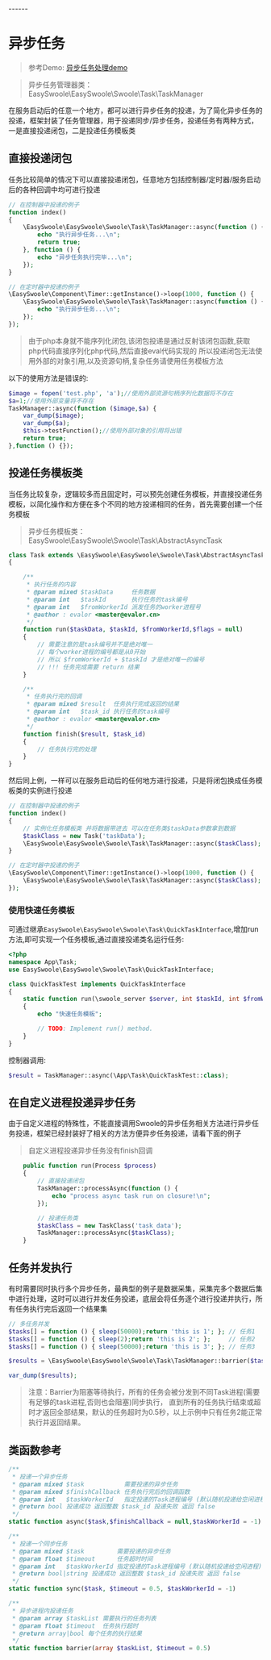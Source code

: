 <head>
     <title>EasySwoole异步任务|swoole异步</title>
     <meta name="keywords" content="EasySwoole异步任务|swoole异步|swoole异步进程"/>
     <meta name="description" content="主要讲述php如何用swoole拓展进行异步任务投递，以及常见的swoole异步任务报错问题"/>
</head>
---<head>---

# 异步任务

> 参考Demo: [异步任务处理demo](https://github.com/easy-swoole/demo/tree/3.x-async)

> 异步任务管理器类：EasySwoole\EasySwoole\Swoole\Task\TaskManager

在服务启动后的任意一个地方，都可以进行异步任务的投递，为了简化异步任务的投递，框架封装了任务管理器，用于投递同步/异步任务，投递任务有两种方式，一是直接投递闭包，二是投递任务模板类



## 直接投递闭包

任务比较简单的情况下可以直接投递闭包，任意地方包括控制器/定时器/服务启动后的各种回调中均可进行投递

```php
// 在控制器中投递的例子
function index()
{
    \EasySwoole\EasySwoole\Swoole\Task\TaskManager::async(function () {
        echo "执行异步任务...\n";
        return true;
    }, function () {
        echo "异步任务执行完毕...\n";
    });
}

// 在定时器中投递的例子
\EasySwoole\Component\Timer::getInstance()->loop(1000, function () {
    \EasySwoole\EasySwoole\Swoole\Task\TaskManager::async(function () {
        echo "执行异步任务...\n";
    });
});
```
> 由于php本身就不能序列化闭包,该闭包投递是通过反射该闭包函数,获取php代码直接序列化php代码,然后直接eval代码实现的
> 所以投递闭包无法使用外部的对象引用,以及资源句柄,复杂任务请使用任务模板方法  

以下的使用方法是错误的:
```php
$image = fopen('test.php', 'a');//使用外部资源句柄序列化数据将不存在
$a=1;//使用外部变量将不存在
TaskManager::async(function ($image,$a) {
    var_dump($image);
    var_dump($a);
    $this->testFunction();//使用外部对象的引用将出错
    return true;
},function () {});
```


## 投递任务模板类

当任务比较复杂，逻辑较多而且固定时，可以预先创建任务模板，并直接投递任务模板，以简化操作和方便在多个不同的地方投递相同的任务，首先需要创建一个任务模板

> 异步任务模板类：EasySwoole\EasySwoole\Swoole\Task\AbstractAsyncTask

```php
class Task extends \EasySwoole\EasySwoole\Swoole\Task\AbstractAsyncTask
{

    /**
     * 执行任务的内容
     * @param mixed $taskData     任务数据
     * @param int   $taskId       执行任务的task编号
     * @param int   $fromWorkerId 派发任务的worker进程号
     * @author : evalor <master@evalor.cn>
     */
    function run($taskData, $taskId, $fromWorkerId,$flags = null)
    {
        // 需要注意的是task编号并不是绝对唯一
        // 每个worker进程的编号都是从0开始
        // 所以 $fromWorkerId + $taskId 才是绝对唯一的编号
        // !!! 任务完成需要 return 结果
    }

    /**
     * 任务执行完的回调
     * @param mixed $result  任务执行完成返回的结果
     * @param int   $task_id 执行任务的task编号
     * @author : evalor <master@evalor.cn>
     */
    function finish($result, $task_id)
    {
        // 任务执行完的处理
    }
}
```

然后同上例，一样可以在服务启动后的任何地方进行投递，只是将闭包换成任务模板类的实例进行投递

```php
// 在控制器中投递的例子
function index()
{
    // 实例化任务模板类 并将数据带进去 可以在任务类$taskData参数拿到数据
  	$taskClass = new Task('taskData');
    \EasySwoole\EasySwoole\Swoole\Task\TaskManager::async($taskClass);
}

// 在定时器中投递的例子
\EasySwoole\Component\Timer::getInstance()->loop(1000, function () {
    \EasySwoole\EasySwoole\Swoole\Task\TaskManager::async($taskClass);
});
```

###  使用快速任务模板
可通过继承`EasySwoole\EasySwoole\Swoole\Task\QuickTaskInterface`,增加run方法,即可实现一个任务模板,通过直接投递类名运行任务:
```php
<?php
namespace App\Task;
use EasySwoole\EasySwoole\Swoole\Task\QuickTaskInterface;

class QuickTaskTest implements QuickTaskInterface
{
    static function run(\swoole_server $server, int $taskId, int $fromWorkerId,$flags = null)
    {
        echo "快速任务模板";

        // TODO: Implement run() method.
    }
}
```
控制器调用:
```php
$result = TaskManager::async(\App\Task\QuickTaskTest::class);
```

## 在自定义进程投递异步任务

由于自定义进程的特殊性，不能直接调用Swoole的异步任务相关方法进行异步任务投递，框架已经封装好了相关的方法方便异步任务投递，请看下面的例子  
>自定义进程投递异步任务没有finish回调  

```php
    public function run(Process $process)
    {
        // 直接投递闭包
        TaskManager::processAsync(function () {
            echo "process async task run on closure!\n";
        });

        // 投递任务类
        $taskClass = new TaskClass('task data');
        TaskManager::processAsync($taskClass);
    }
```

## 任务并发执行

有时需要同时执行多个异步任务，最典型的例子是数据采集，采集完多个数据后集中进行处理，这时可以进行并发任务投递，底层会将任务逐个进行投递并执行，所有任务执行完后返回一个结果集

```php
// 多任务并发
$tasks[] = function () { sleep(50000);return 'this is 1'; }; // 任务1
$tasks[] = function () { sleep(2);return 'this is 2'; };     // 任务2
$tasks[] = function () { sleep(50000);return 'this is 3'; }; // 任务3

$results = \EasySwoole\EasySwoole\Swoole\Task\TaskManager::barrier($tasks, 3);

var_dump($results);
```

> 注意：Barrier为阻塞等待执行，所有的任务会被分发到不同Task进程(需要有足够的task进程,否则也会阻塞)同步执行， 直到所有的任务执行结束或超时才返回全部结果，默认的任务超时为0.5秒，以上示例中只有任务2能正常执行并返回结果。

## 类函数参考

```php
/**
 * 投递一个异步任务
 * @param mixed $task           需要投递的异步任务
 * @param mixed $finishCallback 任务执行完后的回调函数
 * @param int   $taskWorkerId   指定投递的Task进程编号 (默认随机投递给空闲进程)
 * @return bool 投递成功 返回整数 $task_id 投递失败 返回 false
 */
static function async($task,$finishCallback = null,$taskWorkerId = -1)
```

```php
/**
 * 投递一个同步任务
 * @param mixed $task         需要投递的异步任务
 * @param float $timeout      任务超时时间
 * @param int   $taskWorkerId 指定投递的Task进程编号 (默认随机投递给空闲进程)
 * @return bool|string 投递成功 返回整数 $task_id 投递失败 返回 false
 */
static function sync($task, $timeout = 0.5, $taskWorkerId = -1)
```

```php
/**
 * 异步进程内投递任务
 * @param array $taskList 需要执行的任务列表
 * @param float $timeout  任务执行超时
 * @return array|bool 每个任务的执行结果
 */
static function barrier(array $taskList, $timeout = 0.5)
```

